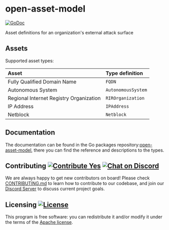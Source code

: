 # open-asset-model

[![GoDoc](https://pkg.go.dev/badge/github.com/owasp-amass/open-asset-model/?utm_source=godoc)](https://pkg.go.dev/github.com/owasp-amass/open-asset-model)

Asset definitions for an organization's external attack surface

## Assets

Supported asset types:

| Asset | Type definition |
|:------|:-----------|
| Fully Qualified Domain Name | `FQDN` |
| Autonomous System | `AutonomousSystem` |
| Regional Internet Registry Organization | `RIROrganization` |
| IP Address | `IPAddress` |
| Netblock | `Netblock` |

## Documentation

The documentation can be found in the Go packages repository:[open-asset-model](https://pkg.go.dev/github.com/owasp-amass/open-asset-model), there you can find the reference and descriptions to the types.

## Contributing [![Contribute Yes](https://img.shields.io/badge/contribute-yes-brightgreen.svg)](./CONTRIBUTING.md) [![Chat on Discord](https://img.shields.io/discord/433729817918308352.svg?logo=discord)](https://discord.gg/HNePVyX3cp)

We are always happy to get new contributors on board! Please check [CONTRIBUTING.md](CONTRIBUTING.md) to learn how to
contribute to our codebase, and join our [Discord Server](https://discord.gg/HNePVyX3cp) to discuss current project goals.

## Licensing [![License](https://img.shields.io/badge/license-apache%202-blue)](https://www.apache.org/licenses/LICENSE-2.0)

This program is free software: you can redistribute it and/or modify it under the terms of the [Apache license](LICENSE).
